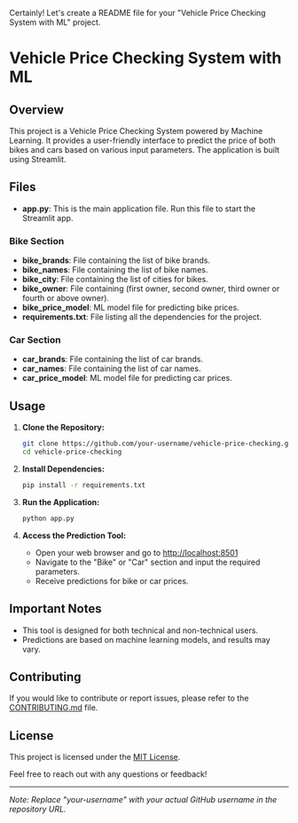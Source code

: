 Certainly! Let's create a README file for your "Vehicle Price Checking System with ML" project.

# Vehicle Price Checking System with ML

## Overview

This project is a Vehicle Price Checking System powered by Machine Learning. It provides a user-friendly interface to predict the price of both bikes and cars based on various input parameters. The application is built using Streamlit.

## Files

- **app.py**: This is the main application file. Run this file to start the Streamlit app.

### Bike Section

- **bike_brands**: File containing the list of bike brands.
- **bike_names**: File containing the list of bike names.
- **bike_city**: File containing the list of cities for bikes.
- **bike_owner**: File containing (first owner, second owner, third owner or fourth or above owner).
- **bike_price_model**: ML model file for predicting bike prices.
- **requirements.txt**: File listing all the dependencies for the project.

### Car Section

- **car_brands**: File containing the list of car brands.
- **car_names**: File containing the list of car names.
- **car_price_model**: ML model file for predicting car prices.

## Usage

1. **Clone the Repository:**
    ```bash
    git clone https://github.com/your-username/vehicle-price-checking.git
    cd vehicle-price-checking
    ```

2. **Install Dependencies:**
    ```bash
    pip install -r requirements.txt
    ```

3. **Run the Application:**
    ```bash
    python app.py
    ```

4. **Access the Prediction Tool:**
    - Open your web browser and go to [http://localhost:8501](http://localhost:8501)
    - Navigate to the "Bike" or "Car" section and input the required parameters.
    - Receive predictions for bike or car prices.

## Important Notes

- This tool is designed for both technical and non-technical users.
- Predictions are based on machine learning models, and results may vary.

## Contributing

If you would like to contribute or report issues, please refer to the [CONTRIBUTING.md](CONTRIBUTING.md) file.

## License

This project is licensed under the [MIT License](LICENSE).

Feel free to reach out with any questions or feedback!

---
*Note: Replace "your-username" with your actual GitHub username in the repository URL.*
